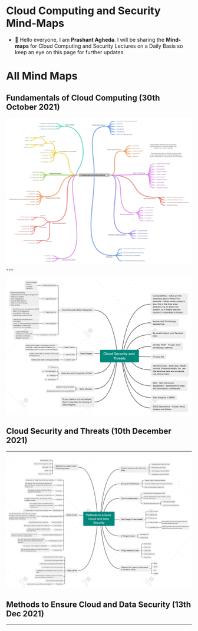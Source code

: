 # Cloud Computing and Security Mind-Maps

- 👋 Hello everyone, I am **Prashant Agheda**. I will be sharing the **Mind-maps** for Cloud Computing and Security Lectures on a Daily Basis so keep an eye on this page for further updates.


# All Mind Maps

## Fundamentals of Cloud Computing (30th October 2021)

<img src="mindmaps/mindmap_1.png" width="800" height="400">
---


![Mind Map 2](mindmaps/mindmap_2.png)
## Cloud Security and Threats (10th December 2021)
---


![Mind Map 3](mindmaps/mindmap_3.png)
## Methods to Ensure Cloud and Data Security (13th Dec 2021)
---
